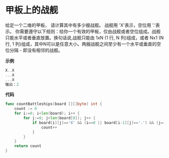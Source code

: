 # 甲板上的战舰

给定一个二维的甲板， 请计算其中有多少艘战舰。 战舰用 'X'表示，空位用 '.'表示。 你需要遵守以下规则：给你一个有效的甲板，仅由战舰或者空位组成。战舰只能水平或者垂直放置。换句话说,战舰只能由 1xN (1 行, N 列)组成，或者 Nx1 (N 行, 1 列)组成，其中N可以是任意大小。两艘战舰之间至少有一个水平或垂直的空位分隔 - 即没有相邻的战舰。

**示例**

```go
X..X
...X
...X
输出：2
```



**代码**

```go
func countBattleships(board [][]byte) int {
    count := 0
    for i:=0; i<len(board); i++ {
        for j:=0; j<len(board[0]); j++ {
            if board[i][j]=='X' && (i==0 || board[i-1][j]=='.') && (j==0 || board[i][j-1]=='.') {
                count++
            }
        }
    }
    return count
}
```

